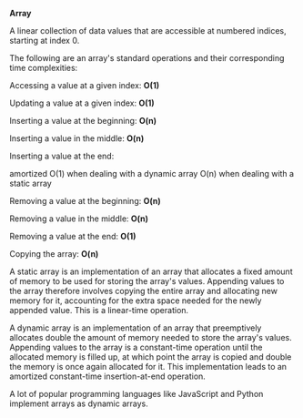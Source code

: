 **Array**

A linear collection of data values that are accessible at numbered indices, starting at index 0.

The following are an array's standard operations and their corresponding time complexities:

Accessing a value at a given index: **O(1)**

Updating a value at a given index: **O(1)**

Inserting a value at the beginning: **O(n)**

Inserting a value in the middle: **O(n)**

Inserting a value at the end:

amortized O(1) when dealing with a dynamic array
O(n) when dealing with a static array

Removing a value at the beginning: **O(n)**

Removing a value in the middle: **O(n)**

Removing a value at the end: **O(1)**

Copying the array: **O(n)**


A static array is an implementation of an array that allocates a fixed amount of memory to be used for storing the array's values. Appending values to the array therefore involves copying the entire array and allocating new memory for it, accounting for the extra space needed for the newly appended value. This is a linear-time operation.

A dynamic array is an implementation of an array that preemptively allocates double the amount of memory needed to store the array's values. Appending values to the array is a constant-time operation until the allocated memory is filled up, at which point the array is copied and double the memory is once again allocated for it. This implementation leads to an amortized constant-time insertion-at-end operation.

A lot of popular programming languages like JavaScript and Python implement arrays as dynamic arrays.
